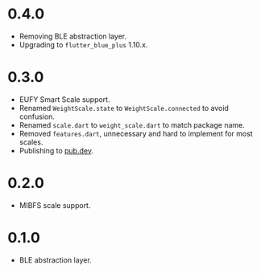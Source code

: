 # 0.4.0

- Removing BLE abstraction layer.
- Upgrading to `flutter_blue_plus` 1.10.x.

# 0.3.0

- EUFY Smart Scale support.
- Renamed `WeightScale.state` to `WeightScale.connected` to avoid confusion.
- Renamed `scale.dart` to `weight_scale.dart` to match package name.
- Removed `features.dart`, unnecessary and hard to implement for most scales.
- Publishing to [pub.dev](https://www.pub.dev).

# 0.2.0

- MIBFS scale support.

# 0.1.0

- BLE abstraction layer.
